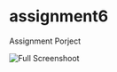 # assignment6

Assignment Porject



![](F:\flutterostad\assignment6\Screenshot_20230612_213459.png "Full Screenshoot")